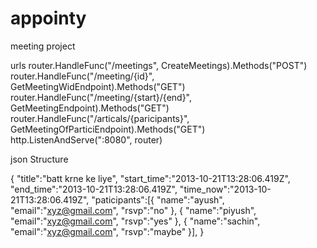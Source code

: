 # appointy
meeting project

urls 
router.HandleFunc("/meetings", CreateMeetings).Methods("POST")
	router.HandleFunc("/meeting/{id}", GetMeetingWidEndpoint).Methods("GET")
	router.HandleFunc("/meeting/{start}/{end}", GetMeetingEndpoint).Methods("GET")
	router.HandleFunc("/articals/{paricipants}", GetMeetingOfParticiEndpoint).Methods("GET")
	http.ListenAndServe(":8080", router)
  
  json Structure
  
  {
	"title":"batt krne ke liye",
    "start_time":"2013-10-21T13:28:06.419Z",
    "end_time":"2013-10-21T13:28:06.419Z",
    "time_now":"2013-10-21T13:28:06.419Z",
      "paticipants":[{
        "name":"ayush",
        "email":"xyz@gmail.com",
        "rsvp":"no"
    },
    {
        "name":"piyush",
        "email":"xyz@gmail.com",
        "rsvp":"yes"
    },
    {
        "name":"sachin",
        "email":"xyz@gmail.com",
        "rsvp":"maybe"
    }],
}
